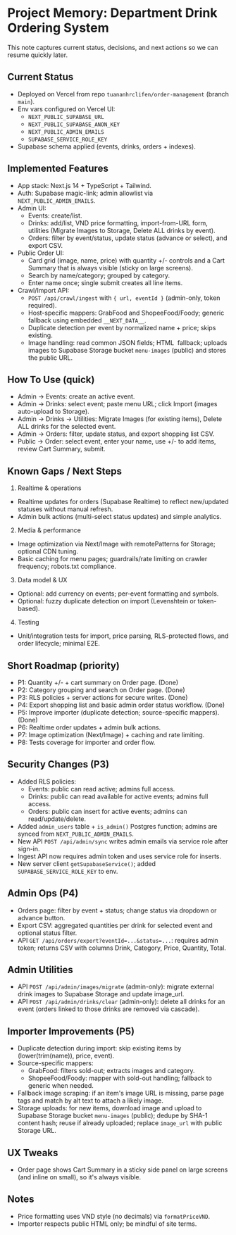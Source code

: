 # Project Memory: Department Drink Ordering System

This note captures current status, decisions, and next actions so we can resume quickly later.

## Current Status
- Deployed on Vercel from repo `tuananhrclifen/order-management` (branch `main`).
- Env vars configured on Vercel UI:
  - `NEXT_PUBLIC_SUPABASE_URL`
  - `NEXT_PUBLIC_SUPABASE_ANON_KEY`
  - `NEXT_PUBLIC_ADMIN_EMAILS`
  - `SUPABASE_SERVICE_ROLE_KEY`
- Supabase schema applied (events, drinks, orders + indexes).

## Implemented Features
- App stack: Next.js 14 + TypeScript + Tailwind.
- Auth: Supabase magic-link; admin allowlist via `NEXT_PUBLIC_ADMIN_EMAILS`.
- Admin UI:
  - Events: create/list.
  - Drinks: add/list, VND price formatting, import-from-URL form, utilities (Migrate Images to Storage, Delete ALL drinks by event).
  - Orders: filter by event/status, update status (advance or select), and export CSV.
- Public Order UI:
  - Card grid (image, name, price) with quantity +/- controls and a Cart Summary that is always visible (sticky on large screens).
  - Search by name/category; grouped by category.
  - Enter name once; single submit creates all line items.
- Crawl/Import API:
  - `POST /api/crawl/ingest` with `{ url, eventId }` (admin-only, token required).
  - Host-specific mappers: GrabFood and ShopeeFood/Foody; generic fallback using embedded `__NEXT_DATA__`.
  - Duplicate detection per event by normalized name + price; skips existing.
  - Image handling: read common JSON fields; HTML <img alt> fallback; uploads images to Supabase Storage bucket `menu-images` (public) and stores the public URL.

## How To Use (quick)
- Admin → Events: create an active event.
- Admin → Drinks: select event; paste menu URL; click Import (images auto-upload to Storage).
- Admin → Drinks → Utilities: Migrate Images (for existing items), Delete ALL drinks for the selected event.
- Admin → Orders: filter, update status, and export shopping list CSV.
- Public → Order: select event, enter your name, use +/- to add items, review Cart Summary, submit.

## Known Gaps / Next Steps
1) Realtime & operations
- Realtime updates for orders (Supabase Realtime) to reflect new/updated statuses without manual refresh.
- Admin bulk actions (multi-select status updates) and simple analytics.

2) Media & performance
- Image optimization via Next/Image with remotePatterns for Storage; optional CDN tuning.
- Basic caching for menu pages; guardrails/rate limiting on crawler frequency; robots.txt compliance.

3) Data model & UX
- Optional: add currency on events; per-event formatting and symbols.
- Optional: fuzzy duplicate detection on import (Levenshtein or token-based).

4) Testing
- Unit/integration tests for import, price parsing, RLS-protected flows, and order lifecycle; minimal E2E.

## Short Roadmap (priority)
- P1: Quantity +/- + cart summary on Order page. (Done)
- P2: Category grouping and search on Order page. (Done)
- P3: RLS policies + server actions for secure writes. (Done)
- P4: Export shopping list and basic admin order status workflow. (Done)
- P5: Improve importer (duplicate detection; source-specific mappers). (Done)
- P6: Realtime order updates + admin bulk actions.
- P7: Image optimization (Next/Image) + caching and rate limiting.
- P8: Tests coverage for importer and order flow.

## Security Changes (P3)
- Added RLS policies:
  - Events: public can read active; admins full access.
  - Drinks: public can read available for active events; admins full access.
  - Orders: public can insert for active events; admins can read/update/delete.
- Added `admin_users` table + `is_admin()` Postgres function; admins are synced from `NEXT_PUBLIC_ADMIN_EMAILS`.
- New API `POST /api/admin/sync` writes admin emails via service role after sign-in.
- Ingest API now requires admin token and uses service role for inserts.
- New server client `getSupabaseService()`; added `SUPABASE_SERVICE_ROLE_KEY` to env.

## Admin Ops (P4)
- Orders page: filter by event + status; change status via dropdown or advance button.
- Export CSV: aggregated quantities per drink for selected event and optional status filter.
- API `GET /api/orders/export?eventId=...&status=...`: requires admin token; returns CSV with columns Drink, Category, Price, Quantity, Total.

## Admin Utilities
- API `POST /api/admin/images/migrate` (admin-only): migrate external drink images to Supabase Storage and update image_url.
- API `POST /api/admin/drinks/clear` (admin-only): delete all drinks for an event (orders linked to those drinks are removed via cascade).

## Importer Improvements (P5)
- Duplicate detection during import: skip existing items by (lower(trim(name)), price, event).
- Source-specific mappers:
  - GrabFood: filters sold-out; extracts images and category.
  - ShopeeFood/Foody: mapper with sold-out handling; fallback to generic when needed.
- Fallback image scraping: if an item's image URL is missing, parse page <img> tags and match by alt text to attach a likely image.
- Storage uploads: for new items, download image and upload to Supabase Storage bucket `menu-images` (public); dedupe by SHA-1 content hash; reuse if already uploaded; replace `image_url` with public Storage URL.

## UX Tweaks
- Order page shows Cart Summary in a sticky side panel on large screens (and inline on small), so it's always visible.

## Notes
- Price formatting uses VND style (no decimals) via `formatPriceVND`.
- Importer respects public HTML only; be mindful of site terms.


